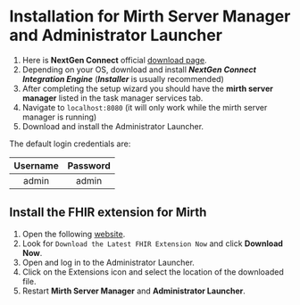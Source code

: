 # Installation for Mirth Server Manager and Administrator Launcher

1. Here is **NextGen Connect** official [download page](https://www.nextgen.com/products-and-services/nextgen-connect-integration-engine-downloads).
2. Depending on your OS, download and install ***NextGen Connect Integration Engine*** (***Installer*** is usually recommended)
3. After completing the setup wizard you should have the **mirth server manager** listed in the task manager services tab.
4. Navigate to `localhost:8080` (it will only work while the mirth server manager is running)
5. Download and install the Administrator Launcher.


The default login credentials are:

| Username | Password         
| :----: |:----:|
| admin | admin |



## Install the FHIR extension for Mirth
1. Open the following [website](https://www.nextgen.com/products-and-services/integration-engine).
2. Look for `Download the Latest FHIR Extension Now` and click **Download Now**.
3. Open and log in to the Administrator Launcher.
4. Click on the Extensions icon and select the location of the downloaded file.
5. Restart **Mirth Server Manager** and **Administrator Launcher**.
